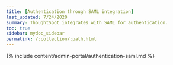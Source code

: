 ```yaml
---
title: [Authentication through SAML integration]
last_updated: 7/24/2020
summary: ThoughtSpot integrates with SAML for authentication.
toc: true
sidebar: mydoc_sidebar
permalink: /:collection/:path.html
---
```


{% include content/admin-portal/authentication-saml.md %}
